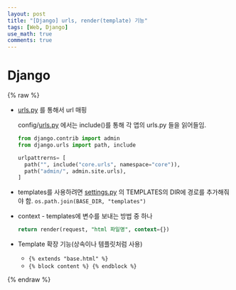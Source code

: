 ```yaml
---
layout: post
title: "[Django] urls, render(template) 기능"
tags: [Web, Django]
use_math: true
comments: true
---
```


# Django

{% raw %}

- [urls.py](http://urls.py) 를 통해서 url 매핑

  config/[urls.py](http://urls.py) 에서는 include()를 통해 각 앱의 urls.py 들을 읽어들임.

  ```python
  from django.contrib import admin
  from django.urls import path, include

  urlpattrerns= [
  	path("", include("core.urls", namespace="core")),
  	path("admin/", admin.site.urls),
  ]
  ```

- templates를 사용하려면 [settings.py](http://settings.py) 의 TEMPLATES의 DIR에 경로를 추가해줘야 함. `os.path.join(BASE_DIR, "templates")`

- context - templates에 변수를 보내는 방법 중 하나

  ```sql
  return render(request, "html 파일명", context={})

  ```

- Template 확장 기능(상속이나 템플릿처럼 사용)
  - `{% extends "base.html" %}`
  - `{% block content %} {% endblock %}`

{% endraw %}
